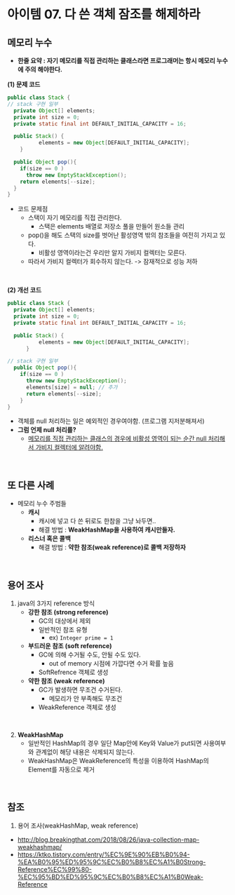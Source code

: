 # 아이템 07. 다 쓴 객체 잠조를 해제하라

## 메모리 누수

- __한줄 요약 : 자기 메모리를 직접 관리하는 클래스라면 프로그래머는 항시 메모리 누수에 주의 해야한다.__

**(1) 문제 코드**

```java
public class Stack {
// stack 구현 일부
  private Object[] elements;
  private int size = 0;
  private static final int DEFAULT_INITIAL_CAPACITY = 16;

  public Stack() {
          elements = new Object[DEFAULT_INITIAL_CAPACITY];
    }

  public Object pop(){
    if(size == 0 )
      throw new EmptyStackException();
    return elements[--size];
  }
}
```

- 코드 문제점
    - 스택이 자기 메모리를 직접 관리한다.
        - 스택은 elements 배열로 저장소 풀을 만들어 원소들 관리
    - pop()을 해도 스택의 size를 벗어난 활성영역 밖의 참조들을 여전히 가지고 있다.
        - 비활성 영역이라는건 우리만 알지 가비지 컬렉터는 모른다.
    - 따라서 가비지 컬렉터가 회수하지 않는다. -> 잠재적으로 성능 저하

<br/>

**(2) 개선 코드**

```java
public class Stack {
  private Object[] elements;
  private int size = 0;
  private static final int DEFAULT_INITIAL_CAPACITY = 16;

  public Stack() {
          elements = new Object[DEFAULT_INITIAL_CAPACITY];
      }

// stack 구현 일부
  public Object pop(){
    if(size == 0 )
      throw new EmptyStackException();
      elements[size] = null; // 추가
      return elements[--size];
    }
}
```

- 객체를 null 처리하는 일은 예외적인 경우여야함. (프로그램 지저분해져서)
- **그럼 언제 null 처리를?**
    - <u>메모리를 직접 관리하는 클래스의 경우에 비활성 영역이 되는 순간 null 처리해서 가비지 컬렉터에 알려야함.</u>

<br/>

## 또 다른 사례

- 메모리 누수 주범들
    - __캐시__
        - 캐시에 넣고 다 쓴 뒤로도 한참을 그냥 놔두면..
        - 해결 방법 :  __WeakHashMap을 사용하여 캐시만들자.__
    - __리스너 혹은 콜백__
        - 해결 방법 : __약한 참조(weak reference)로 콜백 저장하자__

<br/>

## 용어 조사

1. java의 3가지 reference 방식
    - __강한 참조 (strong reference)__
        - GC의 대상에서 제외
        - 일반적인 참조 유형
            - ex) `Integer prime = 1`
    - __부드러운 참조 (soft reference)__
        - GC에 의해 수거될 수도, 안될 수도 있다.
            - out of memory 시점에 가깝다면 수거 확률 높음
        - SoftRefrence 객체로 생성
    - __약한 참조 (weak reference)__
        - GC가 발생하면 무조건 수거된다.
            - 메모리가 안 부족해도 무조건
        - WeakReference 객체로 생성

<br/>

2. __WeakHashMap__
    - 일반적인 HashMap의 경우 일단 Map안에 Key와 Value가 put되면 사용여부와 관계없이 해당 내용은 삭제되지 않는다.
    - WeakHashMap은 WeakReference의 특성을 이용하여 HashMap의 Element를 자동으로 제거

<br/>

## 참조

1) 용어 조사(weakHashMap, weak reference)

- http://blog.breakingthat.com/2018/08/26/java-collection-map-weakhashmap/
- https://ktko.tistory.com/entry/%EC%9E%90%EB%B0%94-%EA%B0%95%ED%95%9C%EC%B0%B8%EC%A1%B0Strong-Reference%EC%99%80-%EC%95%BD%ED%95%9C%EC%B0%B8%EC%A1%B0Weak-Reference
